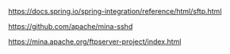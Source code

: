 https://docs.spring.io/spring-integration/reference/html/sftp.html

https://github.com/apache/mina-sshd

https://mina.apache.org/ftpserver-project/index.html
